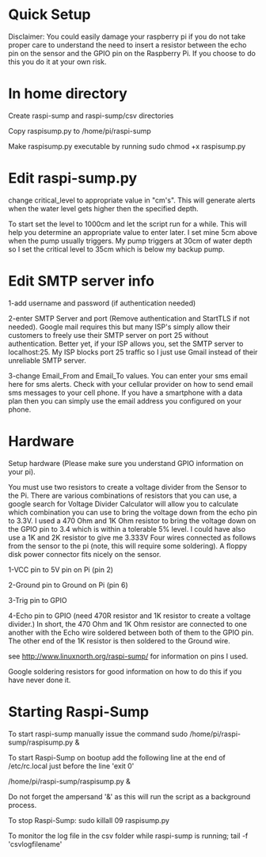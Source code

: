 Quick Setup
===========

Disclaimer: You could easily damage your raspberry pi if you do not take proper care to understand
the need to insert a resistor between the echo pin on the sensor and the GPIO pin on the Raspberry Pi.
If you choose to do this you do it at your own risk.


In home directory
=================
Create raspi-sump and raspi-sump/csv directories

Copy raspisump.py to /home/pi/raspi-sump

Make raspisump.py executable by running    sudo chmod +x raspisump.py


Edit raspi-sump.py
==================

change critical_level to appropriate value in "cm's".  This will generate alerts when the water
level gets higher then the specified depth.

To start set the level to 1000cm and let the script run for a while.  This will help you determine an appropriate value to enter later.  I set mine 5cm above when the pump usually triggers.
My pump triggers at 30cm of water depth so I set the critical level to 35cm which is below my backup pump.

Edit SMTP server info
======================
1-add username and password (if authentication needed)

2-enter SMTP Server and port (Remove authentication and StartTLS if not needed).  Google mail requires this but many ISP's simply allow their customers to freely use their SMTP server on port 25 without authentication.  Better yet, if your ISP allows you, set the SMTP server to localhost:25.  My ISP blocks port 25 traffic so I just use Gmail instead of their unreliable SMTP server.

3-change Email_From and Email_To values.  You can enter your sms email here for sms alerts.  Check with your cellular provider on how to send email sms messages to your cell phone.  If you have a smartphone with a data plan then you can simply use the email address you configured on your phone.

Hardware
========

Setup hardware (Please make sure you understand GPIO information on your pi).

You must use two resistors to create a voltage divider from the Sensor to the Pi.  There are various combinations of resistors that you can use, a google search for Voltage Divider Calculator will allow you to calculate which combination you can use to bring the voltage down from the echo pin to 3.3V.  I used a 470 Ohm and 1K Ohm resistor to bring the voltage down on the GPIO pin to 3.4 which is within a tolerable 5% level. I could have also use a 1K and 2K resistor to give me 3.333V
Four wires connected as follows from the sensor to the pi (note, this will require some soldering).  A floppy disk power connector fits nicely on the sensor. 

1-VCC pin to 5V pin on Pi (pin 2)

2-Ground pin to Ground on Pi (pin 6) 

3-Trig pin to GPIO

4-Echo pin to GPIO (need 470R resistor and 1K resistor to create a voltage divider.) In short, the 470 Ohm and 1K Ohm resistor are connected to one another with the Echo wire soldered between both of them to the GPIO pin.  The other end of the 1K resistor is then soldered to the Ground wire.

see http://www.linuxnorth.org/raspi-sump/ for information on pins I used.

Google soldering resistors for good information on how to do this if you have never done it.

Starting Raspi-Sump
===================
To start raspi-sump manually issue the command    sudo /home/pi/raspi-sump/raspisump.py &

To start Raspi-Sump on bootup add the following line at the end of /etc/rc.local just before the line 'exit 0'

/home/pi/raspi-sump/raspisump.py &

Do not forget the ampersand '&' as this will run the script as a background process.

To stop Raspi-Sump:
sudo killall 09 raspisump.py

To monitor the log file in the csv folder while raspi-sump is running;
tail -f 'csvlogfilename'
